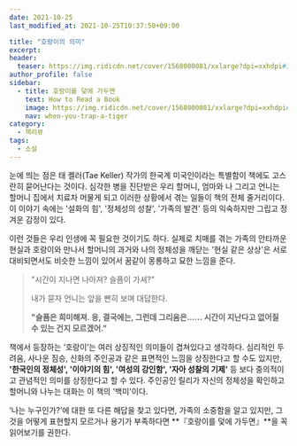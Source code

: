```yaml
---
date: 2021-10-25
last_modified_at: 2021-10-25T10:37:50+09:00

title: "호랑이의 의미"
excerpt:
header:
  teaser: https://img.ridicdn.net/cover/1568000081/xxlarge?dpi=xxhdpi#1
author_profile: false
sidebar:
  - title: 호랑이를 덫에 가두면
    text: How to Read a Book
    image: https://img.ridicdn.net/cover/1568000081/xxlarge?dpi=xxhdpi#1
    nav: when-you-trap-a-tiger
category:
  - 책리뷰
tags:
  - 소설
---
```

눈에 띄는 점은 태 켈러(Tae Keller) 작가의 한국계 미국인이라는 특별함이 책에도 고스란히 묻어난다는 것이다. 심각한 병을 진단받은 우리 할머니, 엄마와 나 그리고 언니는 할머니 집에서 치료차 머물게 되고 이러한 상황에서 겪는 일들이 책의 전체 줄거리이다. 이 이야기 속에는 '설화의 힘', '정체성의 성찰', '가족의 발견' 등의 익숙하지만 그립고 정겨운 감정이 있다. 

이런 것들은 우리 인생에 꼭 필요한 것이기도 하다. 실제로 치매를 겪는 가족의 안타까운 현실과 호랑이와 만나서 할머니의 과거와 나의 정체성을 깨닫는 '현실 같은 상상'은 서로 대비되면서도 비슷한 느낌이 있어서 꿈같이 몽롱하고 묘한 느낌을 준다. 

> "시간이 지나면 나아져? 슬픔이 가셔?" 
>
> 내가 묻자 언니는 앞을 빤히 보며 대답한다. 
>
> **"슬픔은 희미해져. 응, 결국에는, 그런데 그리움은...... 시간이 지난다고 없어질 수 있는 건지 모르겠어."**

책에서 등장하는 ‘호랑이’는 여러 상징적인 의미들이 겹쳐있다고 생각하다. 심리적인 두려움, 사나운 짐승, 신화의 주인공과 같은 표면적인 느낌을 상징한다고 할 수도 있지만, **'한국인의 정체성', '이야기의 힘', '여성의 강인함', '자아 성찰의 기제'** 등 보다 중의적이고 관념적인 의미를 상징한다고 할 수 있다. 주인공인 릴리가 자신의 정체성을 확인하고 할머니와 나누는 대화는 이 책의 '백미'이다. 

‘나는 누구인가?’에 대한 또 다른 해답을 찾고 있다면, 가족의 소중함을 알고 있지만, 그것을 어떻게 표현할지 모르거나 용기가 부족하다면 **『호랑이를 덫에 가두면』**을 꼭 읽어보기를 권한다.